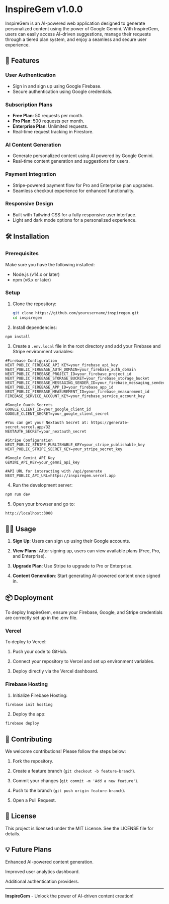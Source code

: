 # InspireGem v1.0.0

InspireGem is an AI-powered web application designed to generate personalized content using the power of Google Gemini. With InspireGem, users can easily access AI-driven suggestions, manage their requests through a tiered plan system, and enjoy a seamless and secure user experience.

## 🚀 Features

### User Authentication
- Sign in and sign up using Google Firebase.
- Secure authentication using Google credentials.

### Subscription Plans
- **Free Plan**: 50 requests per month.
- **Pro Plan**: 500 requests per month.
- **Enterprise Plan**: Unlimited requests.
- Real-time request tracking in Firestore.

### AI Content Generation
- Generate personalized content using AI powered by Google Gemini.
- Real-time content generation and suggestions for users.

### Payment Integration
- Stripe-powered payment flow for Pro and Enterprise plan upgrades.
- Seamless checkout experience for enhanced functionality.

### Responsive Design
- Built with Tailwind CSS for a fully responsive user interface.
- Light and dark mode options for a personalized experience.

## 🛠️ Installation

### Prerequisites
Make sure you have the following installed:
- Node.js (v14.x or later)
- npm (v6.x or later)

### Setup
1. Clone the repository:
   ```bash
   git clone https://github.com/yourusername/inspiregem.git
   cd inspiregem
   ```
2. Install dependencies:
```bash
npm install
```
3. Create a ```.env.local``` file in the root directory and add your Firebase and Stripe environment variables:
```.env.local
#Firebase Configuration
NEXT_PUBLIC_FIREBASE_API_KEY=your_firebase_api_key
NEXT_PUBLIC_FIREBASE_AUTH_DOMAIN=your_firebase_auth_domain
NEXT_PUBLIC_FIREBASE_PROJECT_ID=your_firebase_project_id
NEXT_PUBLIC_FIREBASE_STORAGE_BUCKET=your_firebase_storage_bucket
NEXT_PUBLIC_FIREBASE_MESSAGING_SENDER_ID=your_firebase_messaging_sender_id
NEXT_PUBLIC_FIREBASE_APP_ID=your_firebase_app_id
NEXT_PUBLIC_FIREBASE_MEASUREMENT_ID=your_firebase_measurement_id
FIREBASE_SERVICE_ACCOUNT_KEY=your_firebase_service_account_key

#Google Oauth Secrets
GOOGLE_CLIENT_ID=your_google_client_id
GOOGLE_CLIENT_SECRET=your_google_client_secret

#You can get your Nextauth Secret at: https://generate-secret.vercel.app/32
NEXTAUTH_SECRET=your_nextauth_secret

#Stripe Configuration
NEXT_PUBLIC_STRIPE_PUBLISHABLE_KEY=your_stripe_publishable_key
NEXT_PUBLIC_STRIPE_SECRET_KEY=your_stripe_secret_key

#Google Gemini API Key
GEMINI_API_KEY=your_gemni_api_key

#API URL for interacting with /api/generate
NEXT_PUBLIC_API_URL=https://inspiregem.vercel.app
```
4. Run the development server:
```bash
npm run dev
```
5. Open your browser and go to:
```
http://localhost:3000
```

## 🧑‍💻 Usage

1. **Sign Up**: Users can sign up using their Google accounts.


2. **View Plans**: After signing up, users can view available plans (Free, Pro, and Enterprise).


3. **Upgrade Plan**: Use Stripe to upgrade to Pro or Enterprise.


4. **Content Generation**: Start generating AI-powered content once signed in.

## 📦 Deployment

To deploy InspireGem, ensure your Firebase, Google, and Stripe credentials are correctly set up in the .env file.

### Vercel

To deploy to Vercel:

1. Push your code to GitHub.


2. Connect your repository to Vercel and set up environment variables.


3. Deploy directly via the Vercel dashboard.



### Firebase Hosting

1. Initialize Firebase Hosting:
```bash
firebase init hosting
```

2. Deploy the app:
```bash
firebase deploy
```


## 🤝 Contributing

We welcome contributions! Please follow the steps below:

1. Fork the repository.


2. Create a feature branch (```git checkout -b feature-branch```).


3. Commit your changes (```git commit -m 'Add a new feature'```).


4. Push to the branch (```git push origin feature-branch```).


5. Open a Pull Request.



## 📝 License

This project is licensed under the MIT License. See the LICENSE file for details.

## 💡 Future Plans

Enhanced AI-powered content generation.

Improved user analytics dashboard.

Additional authentication providers.



---

**InspireGem** - Unlock the power of AI-driven content creation!
